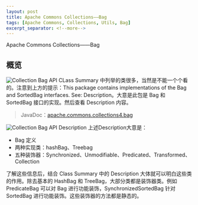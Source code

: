 ```yaml
---
layout: post
title: Apache Commons Collections——Bag
tags: [Apache Commons, Collections, Utils, Bag]
excerpt_separator: <!--more-->
---
```

Apache Commons Collections——Bag
<!--more-->
## 概览
![Collection Bag API](https://i.imgur.com/nLMJGVZ.jpg)
CLass Summary 中列举的类很多，当然是不能一个个看的。注意到上方的提示：This package contains implementations of the Bag and SortedBag interfaces. See: Description。大意是此包是 Bag 和 SortedBag 接口的实现。然后查看 Description 内容。
> JavaDoc：[apache.commons.collections4.bag](https://commons.apache.org/proper/commons-collections/javadocs/api-4.2/index.html)

![Collection Bag API Description](https://i.imgur.com/F1U005B.jpg)
上述Description大意是：
- Bag 定义
- 两种实现类：hashBag、Treebag
- 五种装饰器：Synchronized、Unmodifiable、Predicated、Transformed、Collection

了解这些信息后，结合 Class Summary 中的 Description 大体就可以明白这些类的作用。除去基本的 HashBag 和 TreeBag，大部分类都是装饰器类。例如 PredicateBag 可以对 Bag 进行功能装饰，SynchronizedSortedBag 针对 SortedBag 进行功能装饰。这些装饰器的方法都是静态的。 